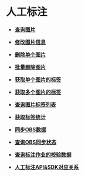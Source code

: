 # 人工标注<a name="modelarts_04_0022"></a>

-   **[查询图片](查询图片.md)**  

-   **[修改图片信息](修改图片信息.md)**  

-   **[删除单个图片](删除单个图片.md)**  

-   **[批量删除图片](批量删除图片.md)**  

-   **[获取单个图片的标签](获取单个图片的标签.md)**  

-   **[获取多个图片的标签](获取多个图片的标签.md)**  

-   **[查询图片标签列表](查询图片标签列表.md)**  

-   **[获取标签统计](获取标签统计.md)**  

-   **[同步OBS数据](同步OBS数据.md)**  

-   **[查询OBS同步状态](查询OBS同步状态.md)**  

-   **[查询标注作业的校验数据](查询标注作业的校验数据.md)**  

-   **[人工标注API&SDK对应关系](人工标注API-SDK对应关系.md)**  



